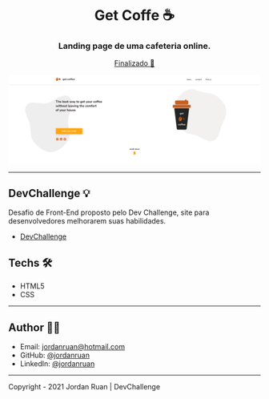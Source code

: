 <h1 align="center">Get Coffe ☕</h1>
<h3 align="center">Landing page de uma cafeteria online.</h3>

<p align="center"><a href="https://jordanruan.github.io/get-coffee/" >Finalizado 🚀</a><p>

![banner](https://raw.githubusercontent.com/jordanruan/get-coffee/main/assets/mockup-desktop.png)

---

## DevChallenge 💡

Desafio de Front-End proposto pelo Dev Challenge, site para desenvolvedores melhorarem suas habilidades.

- <a href="https://devchallenge.com.br/challenges/5ec9a7fc10e94a38493d3910/details">DevChallenge</a>

## Techs 🛠

- HTML5
- CSS

---

## Author 👨‍💻

- Email: jordanruan@hotmail.com
- GitHub: [@jordanruan](https://github.com/jordanruan)
- LinkedIn: [@jordanruan](https://linkedin.com/in/jordanruan)

---

Copyright - 2021 Jordan Ruan | DevChallenge
